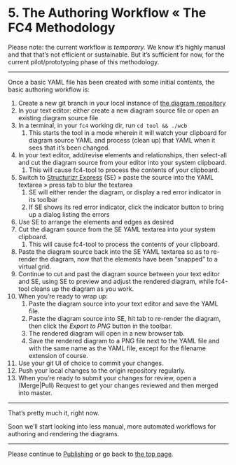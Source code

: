# 5. The Authoring Workflow « The FC4 Methodology

Please note: the current workflow is _temporary._ We know it’s highly manual and that that’s not efficient or sustainable. But it’s sufficient for now, for the current pilot/prototyping phase of this methodology.

----

Once a basic YAML file has been created with some initial contents, the basic authoring workflow is:

1. Create a new git branch in your local instance of [the diagram repository](repository.md)
1. In your text editor: either create a new diagram source file or open an existing diagram source file
1. In a terminal, in your `fc4` working dir, run `cd tool && ./wcb`
   1. This starts the tool in a mode wherein it will watch your clipboard for diagram source YAML and process (clean up) that YAML when it sees that it’s been changed.
1. In your text editor, add/revise elements and relationships, then select-all and cut the diagram source from your editor into your system clipboard.
   1. This will cause fc4-tool to process the contents of your clipboard.
1. Switch to [Structurizr Express](https://structurizr.com/help/express) (SE) » paste the source into the YAML textarea » press tab to blur the textarea
   1. SE will either render the diagram, or display a red error indicator in its toolbar
   2. If SE shows its red error indicator, click the indicator button to bring up a dialog listing the errors
1. Use SE to arrange the elements and edges as desired
1. Cut the diagram source from the SE YAML textarea into your system clipboard.
   1. This will cause fc4-tool to process the contents of your clipboard.
1. Paste the diagram source back into the SE YAML textarea so as to re-render the diagram, now that the elements have been “snapped” to a virtual grid.
1. Continue to cut and past the diagram source between your text editor and SE, using SE to preview and adjust the rendered diagram, while fc4-tool cleans up the diagram as you work.
1. When you’re ready to wrap up:
   1. Paste the diagram source into your text editor and save the YAML file.
   1. Paste the diagram source into SE, hit tab to re-render the diagram, then click the _Export to PNG_ button in the toolbar.
   1. The rendered diagram will open in a new browser tab.
   1. Save the rendered diagram to a PNG file next to the YAML file and with the same name as the YAML file, except for the filename extension of course.
1. Use your git UI of choice to commit your changes.
1. Push your local changes to the origin repository regularly.
1. When you’re ready to submit your changes for review, open a (Merge|Pull) Request to get your changes reviewed and then merged into master.

----

That’s pretty much it, right now.

Soon we’ll start looking into less manual, more automated workflows for authoring and rendering the diagrams.

----

Please continue to [Publishing](publishing.md) or go back to [the top page](README.md).
